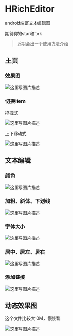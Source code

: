 # HRichEditor

android端富文本编辑器

期待你的star和fork


> 近期会出一个使用方法介绍

## 主页

### 效果图

![这里写图片描述](https://github.com/huangdali/HRichEditor/blob/master/images/home.png)

### 切换item

拖拽式

![这里写图片描述](https://github.com/huangdali/HRichEditor/blob/master/images/changitem.gif)

上下移动式

![这里写图片描述](https://github.com/huangdali/HRichEditor/blob/master/images/changitem1.gif)

## 文本编辑

### 颜色

![这里写图片描述](https://github.com/huangdali/HRichEditor/blob/master/images/color.png)

### 加粗、斜体、下划线

![这里写图片描述](https://github.com/huangdali/HRichEditor/blob/master/images/b.png)

### 字体大小

![这里写图片描述](https://github.com/huangdali/HRichEditor/blob/master/images/b.png)

### 居中、居左、居右

![这里写图片描述](https://github.com/huangdali/HRichEditor/blob/master/images/agin.png)


### 添加链接

![这里写图片描述](https://github.com/huangdali/HRichEditor/blob/master/images/link.png)

## 动态效果图

这个文件比较大10M，慢慢看

![这里写图片描述](https://github.com/huangdali/HRichEditor/blob/master/images/all.gif)







